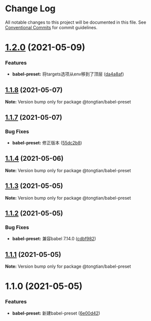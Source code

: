 # Change Log

All notable changes to this project will be documented in this file.
See [Conventional Commits](https://conventionalcommits.org) for commit guidelines.

# [1.2.0](https://github.com/noshower/frontend-presets/compare/@tongtian/babel-preset@1.1.8...@tongtian/babel-preset@1.2.0) (2021-05-09)


### Features

* **babel-preset:** 将targets选项从env移到了顶层 ([da4a8af](https://github.com/noshower/frontend-presets/commit/da4a8af48124eeb33c39f0c8fb18858298984e1e))





## [1.1.8](https://github.com/noshower/frontend-presets/compare/@tongtian/babel-preset@1.1.7...@tongtian/babel-preset@1.1.8) (2021-05-07)

**Note:** Version bump only for package @tongtian/babel-preset





## [1.1.7](https://github.com/noshower/frontend-presets/compare/@tongtian/babel-preset@1.1.4...@tongtian/babel-preset@1.1.7) (2021-05-07)


### Bug Fixes

* **babel-preset:** 修正版本 ([55dc2b8](https://github.com/noshower/frontend-presets/commit/55dc2b833fbffbcd8033345976fc21bd9e4c0289))





## [1.1.4](https://github.com/noshower/frontend-presets/compare/@tongtian/babel-preset@1.1.3...@tongtian/babel-preset@1.1.4) (2021-05-06)

**Note:** Version bump only for package @tongtian/babel-preset





## [1.1.3](https://github.com/noshower/frontend-presets/compare/@tongtian/babel-preset@1.1.2...@tongtian/babel-preset@1.1.3) (2021-05-05)

**Note:** Version bump only for package @tongtian/babel-preset





## [1.1.2](https://github.com/noshower/frontend-presets/compare/@tongtian/babel-preset@1.1.1...@tongtian/babel-preset@1.1.2) (2021-05-05)


### Bug Fixes

* **babel-preset:** 兼容babel 7.14.0 ([cdbf982](https://github.com/noshower/frontend-presets/commit/cdbf98245c4318842b98f00b0be463c8b9857a5e))





## [1.1.1](https://github.com/noshower/frontend-presets/compare/@tongtian/babel-preset@1.1.0...@tongtian/babel-preset@1.1.1) (2021-05-05)

**Note:** Version bump only for package @tongtian/babel-preset





# 1.1.0 (2021-05-05)


### Features

* **babel-preset:** 新建babel-preset ([6e00d42](https://github.com/noshower/frontend-presets/commit/6e00d422d6a9f124b5712ace87180912aa5c1526))
